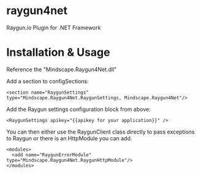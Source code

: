raygun4net
==========

Raygun.io Plugin for .NET Framework


Installation & Usage
====================

Reference the "Mindscape.Raygun4Net.dll"

Add a section to configSections:

```
<section name="RaygunSettings" type="Mindscape.Raygun4Net.RaygunSettings, Mindscape.Raygun4Net"/>
```

Add the Raygun settings configuration block from above:

```
<RaygunSettings apikey="{{apikey for your application}}" />
```

You can then either use the RaygunClient class directly to pass exceptions to Raygun or there is an HttpModule you can add.

```
<modules>
  <add name="RaygunErrorModule" type="Mindscape.Raygun4Net.RaygunHttpModule"/>
</modules>
```
